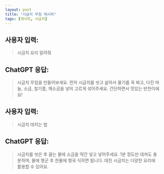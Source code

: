 ```yaml
---
layout: post
title: "시금치 무침 레시피"
tags: [레시피, 시금치]
---
```


## 사용자 입력:
> 시금치 요리 알려줘

## ChatGPT 응답:
> 시금치 무침을 만들어보세요. 먼저 시금치를 씻고 삶아서 물기를 꼭 짜고, 다진 마늘, 소금, 참기름, 깨소금을 넣어 고르게 섞어주세요. 간단하면서 맛있는 반찬이에요!

## 사용자 입력:
> 시금치 데치는 법

## ChatGPT 응답:
> 시금치를 씻은 후 끓는 물에 소금을 약간 넣고 넣어주세요. 1분 정도만 데쳐도 충분하며, 물에 헹군 후 찬물에 헹궈 식히면 됩니다. 데친 시금치는 다양한 요리에 활용할 수 있어요.

